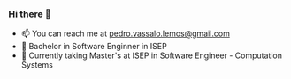 ### Hi there 👋

- 📫 You can reach me at pedro.vassalo.lemos@gmail.com
- 🧾 Bachelor in Software Enginner in ISEP
- 🧾 Currently taking Master's at ISEP in Software Engineer - Computation Systems
